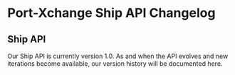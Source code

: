 # Port-Xchange Ship API Changelog

## Ship API

Our Ship API is currently version 1.0.  As and when the API evolves and new iterations become available, our version history will be documented here.